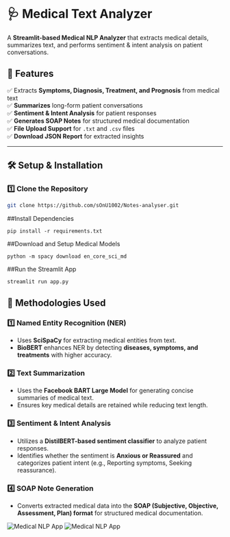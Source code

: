# 🩺 Medical Text Analyzer  

A **Streamlit-based Medical NLP Analyzer** that extracts medical details, summarizes text, and performs sentiment & intent analysis on patient conversations.  

## 🚀 Features  
✅ Extracts **Symptoms, Diagnosis, Treatment, and Prognosis** from medical text  
✅ **Summarizes** long-form patient conversations  
✅ **Sentiment & Intent Analysis** for patient responses  
✅ **Generates SOAP Notes** for structured medical documentation  
✅ **File Upload Support** for `.txt` and `.csv` files  
✅ **Download JSON Report** for extracted insights  

---

## 🛠️ Setup & Installation  

### **1️⃣ Clone the Repository**  
```sh
git clone https://github.com/sOnU1002/Notes-analyser.git  
```
##Install Dependencies
```
pip install -r requirements.txt  

```
##Download and Setup Medical Models
```
python -m spacy download en_core_sci_md
```
##Run the Streamlit App
```
streamlit run app.py
```

## 📝 Methodologies Used  

### **1️⃣ Named Entity Recognition (NER)**  
- Uses **SciSpaCy** for extracting medical entities from text.  
- **BioBERT** enhances NER by detecting **diseases, symptoms, and treatments** with higher accuracy.  

### **2️⃣ Text Summarization**  
- Uses the **Facebook BART Large Model** for generating concise summaries of medical text.  
- Ensures key medical details are retained while reducing text length.  

### **3️⃣ Sentiment & Intent Analysis**  
- Utilizes a **DistilBERT-based sentiment classifier** to analyze patient responses.  
- Identifies whether the sentiment is **Anxious or Reassured** and categorizes patient intent (e.g., Reporting symptoms, Seeking reassurance).  

### **4️⃣ SOAP Note Generation**  
- Converts extracted medical data into the **SOAP (Subjective, Objective, Assessment, Plan) format** for structured medical documentation.  

![Medical NLP App]([https://i.imgur.com/example.png](https://github.com/sOnU1002/Notes-analyser/blob/main/notes/Screenshot%20(28).png))
![Medical NLP App]([https://i.imgur.com/example.png]([https://github.com/sOnU1002/Notes-analyser/blob/main/notes/Screenshot%20(28).png](https://github.com/sOnU1002/Notes-analyser/blob/main/notes/Screenshot%20(29).png)))



